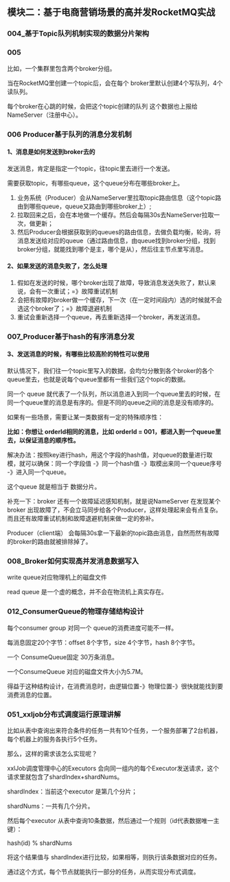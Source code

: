 ## 模块二：基于电商营销场景的高并发RocketMQ实战

### 004_基于Topic队列机制实现的数据分片架构

### 005

比如，一个集群里包含两个broker分组。

当在RocketMQ里创建一个topic后，会在每个 broker里默认创建4个写队列，4个读队列。

每个broker在心跳的时候，会把这个topic创建的队列 这个数据也上报给 NameServer（注册中心）。

### 006 Producer基于队列的消息分发机制

#### 1、消息是如何发送到broker去的

发送消息，肯定是指定一个topic，往topic里去进行一个发送。

需要获取topic，有哪些queue，这个queue分布在哪些broker上。

1. 业务系统（Producer）会从NameServer里拉取topic路由信息（这个topic路由到哪些queue，queue又路由到哪些broker上）;
2. 拉取回来之后，会在本地做一个缓存。然后会每隔30s去NameServer拉取一次，做更新；
3. 然后Producer会根据获取到的queues的路由信息，去做负载均衡，轮询，将消息发送给对应的queue（通过路由信息，由queue找到broker分组，找到broker分组，就能找到哪个是主，哪个是从），然后往主节点里写消息。

#### 2、如果发送的消息失败了，怎么处理

1. 假如在发送的时候，哪个broker出现了故障，导致消息发送失败了，默认来说，会有一次重试；=》故障重试机制
2. 会把有故障的broker做一个缓存，下一次（在一定时间段内）选的时候就不会选这个broker了；=》故障退避机制
3. 重试会重新选择一个queue，再去重新选择一个broker，再发送消息。

### 007_Producer基于hash的有序消息分发

#### 3、发送消息的时候，有哪些比较高阶的特性可以使用

默认情况下，我们往一个topic里写入的数据，会均匀分散到各个broker的各个queue里去，也就是说每个queue里都有一些我们这个topic的数据。

同一个 queue 就代表了一个队列，所以消息进入到同一个queue里去的时候，在同一个queue里的消息是有序的。但是不同的queue之间的消息是没有顺序的。



如果有一些场景，需要让某一类数据有一定的特殊顺序性：

**比如：你想让 orderId相同的消息，比如 orderId = 001，都进入到一个queue里去，以保证消息的顺序性。**

解决办法：按照key进行hash，用这个字段的hash值，对queue的数量进行取模，就可以确保：同一个字段值 -》同一个hash值 -》取模出来同一个queue序号 -》进入同一个queue。

这个queue 就是相当于 数据分片。

补充一下：broker 还有一个故障延迟感知机制，就是说NameServer 在发现某个 broker 出现故障了，不会立马同步给各个Producer，这样处理起来会有点复杂。而且还有故障重试机制和故障退避机制来做一定的弥补。

Producer（client端） 会每隔30s拿一下最新的topic路由消息，自然而然有故障的broker的路由就被排除掉了。

### 008_Broker如何实现高并发消息数据写入

write queue对应物理机上的磁盘文件

read queue 是一个虚的概念，并不会在物流机上真实存在。



### 012_ConsumerQueue的物理存储结构设计

每个consumer group 对同一个 queue的消费进度可能不一样。

每消息固定20个字节：offset 8个字节，size 4个字节，hash 8个字节。

一个 ConsumeQueue固定 30万条消息。

一个ConsumeQueue 对应的磁盘文件大小为5.7M。

得益于这种结构设计，在消费消息时，由逻辑位置-》物理位置-》很快就能找到要消费消息的位置。

### 051_xxljob分布式调度运行原理讲解

比如从表中查询出来符合条件的任务一共有10个任务，一个服务部署了2台机器，每个机器上的服务各执行5个任务。

那么，这样的需求该怎么实现呢？

xxlJob调度管理中心的Executors 会向同一组内的每个Executor发送请求，这个请求里就包含了shardIndex+shardNums。

shardIndex：当前这个executor 是第几个分片；

shardNums：一共有几个分片。

然后每个executor 从表中查询10条数据，然后通过一个规则（id代表数据唯一主键）：

hash(id) % shardNums

将这个结果值与 shardIndex进行比较，如果相等，则执行该条数据对应的任务。

通过这个方式，每个节点就能执行一部分的任务，从而实现分布式调度。


